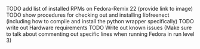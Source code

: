 TODO add list of installed RPMs on Fedora-Remix 22 (provide link to image)
TODO show procedures for checking out and installing libfreenect (including how to compile and install the python wrapper specifically)
TODO write out Hardware requirements 
TODO Write out known issues (Make sure to talk about commenting out specific lines when running Fedora in run level 3)
